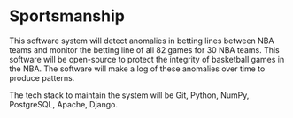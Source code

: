 # Sportsmanship
This software system will detect anomalies in betting lines between NBA teams and monitor the betting line of all 82 games for 30 NBA teams. This software will be open-source to protect the integrity of basketball games in the NBA. The software will make a log of these anomalies over time to produce patterns.

The tech stack to maintain the system will be Git, Python, NumPy, PostgreSQL, Apache, Django.
